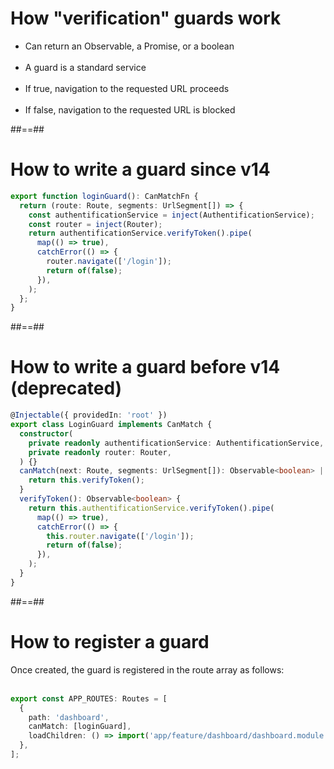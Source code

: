 <!-- .slide -->

# How "verification" guards work

- Can return an Observable, a Promise, or a boolean<br><br>
- A guard is a standard service<br><br>
- If true, navigation to the requested URL proceeds<br><br>
- If false, navigation to the requested URL is blocked

##==##

<!-- .slide: class="with-code inconsolata" -->

# How to write a guard since v14

```typescript
export function loginGuard(): CanMatchFn {
  return (route: Route, segments: UrlSegment[]) => {
    const authentificationService = inject(AuthentificationService);
    const router = inject(Router);
    return authentificationService.verifyToken().pipe(
      map(() => true),
      catchError(() => {
        router.navigate(['/login']);
        return of(false);
      }),
    );
  };
}
```

<!-- .element: class="big-code" -->

##==##

<!-- .slide: class="with-code inconsolata" -->

# How to write a guard before v14 (deprecated)

```typescript
@Injectable({ providedIn: 'root' })
export class LoginGuard implements CanMatch {
  constructor(
    private readonly authentificationService: AuthentificationService,
    private readonly router: Router,
  ) {}
  canMatch(next: Route, segments: UrlSegment[]): Observable<boolean> | boolean {
    return this.verifyToken();
  }
  verifyToken(): Observable<boolean> {
    return this.authentificationService.verifyToken().pipe(
      map(() => true),
      catchError(() => {
        this.router.navigate(['/login']);
        return of(false);
      }),
    );
  }
}
```

<!-- .element: class="small-code" -->

##==##

<!-- .slide: class="with-code inconsolata" -->

# How to register a guard

Once created, the guard is registered in the route array as follows:
<br><br>

```typescript
export const APP_ROUTES: Routes = [
  {
    path: 'dashboard',
    canMatch: [loginGuard],
    loadChildren: () => import('app/feature/dashboard/dashboard.module').then(m => m.DashboardModule),
  },
];
```

<!-- .element: class="big-code" -->
